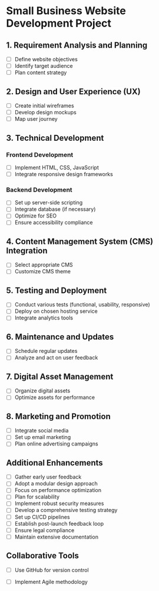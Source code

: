 # Small Business Website Development Project

## 1. Requirement Analysis and Planning
- [ ] Define website objectives
- [ ] Identify target audience
- [ ] Plan content strategy

## 2. Design and User Experience (UX)
- [ ] Create initial wireframes
- [ ] Develop design mockups
- [ ] Map user journey

## 3. Technical Development
### Frontend Development
- [ ] Implement HTML, CSS, JavaScript
- [ ] Integrate responsive design frameworks
### Backend Development
- [ ] Set up server-side scripting
- [ ] Integrate database (if necessary)
- [ ] Optimize for SEO
- [ ] Ensure accessibility compliance

## 4. Content Management System (CMS) Integration
- [ ] Select appropriate CMS
- [ ] Customize CMS theme

## 5. Testing and Deployment
- [ ] Conduct various tests (functional, usability, responsive)
- [ ] Deploy on chosen hosting service
- [ ] Integrate analytics tools

## 6. Maintenance and Updates
- [ ] Schedule regular updates
- [ ] Analyze and act on user feedback

## 7. Digital Asset Management
- [ ] Organize digital assets
- [ ] Optimize assets for performance

## 8. Marketing and Promotion
- [ ] Integrate social media
- [ ] Set up email marketing
- [ ] Plan online advertising campaigns

## Additional Enhancements
- [ ] Gather early user feedback
- [ ] Adopt a modular design approach
- [ ] Focus on performance optimization
- [ ] Plan for scalability
- [ ] Implement robust security measures
- [ ] Develop a comprehensive testing strategy
- [ ] Set up CI/CD pipelines
- [ ] Establish post-launch feedback loop
- [ ] Ensure legal compliance
- [ ] Maintain extensive documentation

## Collaborative Tools
- [ ] Use GitHub for version control
- [ ] Implement Agile methodology

